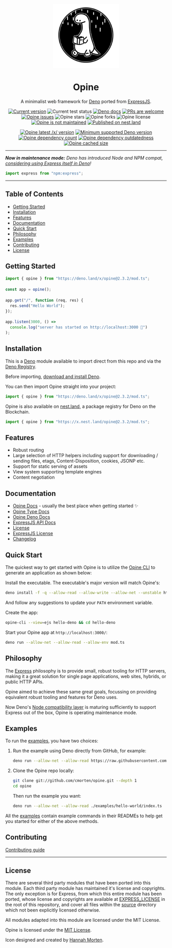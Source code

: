 <p align="center">
  <a href="https://www.linkedin.com/in/hannah-morten-b1218017a/"><img height="200" style="height:200px;" src="https://github.com/cmorten/opine/raw/main/.github/icon.png" alt="Deno reading an opinionated book"></a>
  <h1 align="center">Opine</h1>
</p>
<p align="center">
A minimalist web framework for <a href="https://deno.land/">Deno</a> ported from <a href="https://github.com/expressjs/express">ExpressJS</a>.</p>
<p align="center">
   <a href="https://github.com/cmorten/opine/tags/"><img src="https://img.shields.io/github/tag/cmorten/opine" alt="Current version" /></a>
   <img src="https://github.com/cmorten/opine/workflows/Test/badge.svg" alt="Current test status" />
   <a href="https://doc.deno.land/https/deno.land/x/opine/mod.ts"><img src="https://doc.deno.land/badge.svg" alt="Deno docs" /></a>
   <a href="http://makeapullrequest.com"><img src="https://img.shields.io/badge/PRs-welcome-brightgreen.svg" alt="PRs are welcome" /></a>
   <a href="https://github.com/cmorten/opine/issues/"><img src="https://img.shields.io/github/issues/cmorten/opine" alt="Opine issues" /></a>
   <img src="https://img.shields.io/github/stars/cmorten/opine" alt="Opine stars" />
   <img src="https://img.shields.io/github/forks/cmorten/opine" alt="Opine forks" />
   <img src="https://img.shields.io/github/license/cmorten/opine" alt="Opine license" />
   <a href="https://GitHub.com/cmorten/opine/graphs/commit-activity"><img src="https://img.shields.io/badge/Maintained%3F-no-green.svg" alt="Opine is not maintained" /></a>
   <a href="https://nest.land/package/opine"><img src="https://nest.land/badge.svg" alt="Published on nest.land" /></a>
</p>
<p align="center">
   <a href="https://deno.land/x/opine"><img src="https://img.shields.io/endpoint?url=https%3A%2F%2Fdeno-visualizer.danopia.net%2Fshields%2Flatest-version%2Fx%2Fopine%2Fmod.ts" alt="Opine latest /x/ version" /></a>
   <a href="https://github.com/denoland/deno/blob/main/Releases.md"><img src="https://img.shields.io/badge/deno-1.25.0-brightgreen?logo=deno" alt="Minimum supported Deno version" /></a>
   <a href="https://deno-visualizer.danopia.net/dependencies-of/https/deno.land/x/opine/mod.ts"><img src="https://img.shields.io/endpoint?url=https%3A%2F%2Fdeno-visualizer.danopia.net%2Fshields%2Fdep-count%2Fx%2Fopine%2Fmod.ts" alt="Opine dependency count" /></a>
   <a href="https://deno-visualizer.danopia.net/dependencies-of/https/deno.land/x/opine/mod.ts"><img src="https://img.shields.io/endpoint?url=https%3A%2F%2Fdeno-visualizer.danopia.net%2Fshields%2Fupdates%2Fx%2Fopine%2Fmod.ts" alt="Opine dependency outdatedness" /></a>
   <a href="https://deno-visualizer.danopia.net/dependencies-of/https/deno.land/x/opine/mod.ts"><img src="https://img.shields.io/endpoint?url=https%3A%2F%2Fdeno-visualizer.danopia.net%2Fshields%2Fcache-size%2Fx%2Fopine%2Fmod.ts" alt="Opine cached size" /></a>
</p>

---

_**Now in maintenance mode:** Deno has introduced Node and NPM compat, [considering using Express itself in
Deno](https://deno.com/blog/v1.25#experimental-npm-support)!_

```ts
import express from "npm:express";
```

---

## Table of Contents

- [Getting Started](#getting-started)
- [Installation](#installation)
- [Features](#features)
- [Documentation](#documentation)
- [Quick Start](#quick-start)
- [Philosophy](#philosophy)
- [Examples](#examples)
- [Contributing](#contributing)
- [License](#license)

## Getting Started

```ts
import { opine } from "https://deno.land/x/opine@2.3.2/mod.ts";

const app = opine();

app.get("/", function (req, res) {
  res.send("Hello World");
});

app.listen(3000, () =>
  console.log("server has started on http://localhost:3000 🚀")
);
```

## Installation

This is a [Deno](https://deno.land/) module available to import direct from this
repo and via the [Deno Registry](https://deno.land/x).

Before importing, [download and install Deno](https://deno.land/#installation).

You can then import Opine straight into your project:

```ts
import { opine } from "https://deno.land/x/opine@2.3.2/mod.ts";
```

Opine is also available on [nest.land](https://nest.land/package/opine), a
package registry for Deno on the Blockchain.

```ts
import { opine } from "https://x.nest.land/opine@2.3.2/mod.ts";
```

## Features

- Robust routing
- Large selection of HTTP helpers including support for downloading / sending
  files, etags, Content-Disposition, cookies, JSONP etc.
- Support for static serving of assets
- View system supporting template engines
- Content negotiation

## Documentation

- [Opine Docs](https://github.com/cmorten/opine/blob/main/.github/API/api.md) -
  usually the best place when getting started ✨
- [Opine Type Docs](https://cmorten.github.io/opine/)
- [Opine Deno Docs](https://doc.deno.land/https/deno.land/x/opine/mod.ts)
- [ExpressJS API Docs](https://expressjs.com/en/4x/api.html)
- [License](https://github.com/cmorten/opine/blob/main/LICENSE.md)
- [ExpressJS License](https://github.com/cmorten/opine/blob/main/EXPRESS_LICENSE.md)
- [Changelog](https://github.com/cmorten/opine/blob/main/.github/CHANGELOG.md)

## Quick Start

The quickest way to get started with Opine is to utilize the
[Opine CLI](https://github.com/cmorten/opine-cli) to generate an application as
shown below:

Install the executable. The executable's major version will match Opine's:

```bash
deno install -f -q --allow-read --allow-write --allow-net --unstable https://deno.land/x/opinecli@2.0.0/opine-cli.ts
```

And follow any suggestions to update your `PATH` environment variable.

Create the app:

```bash
opine-cli --view=ejs hello-deno && cd hello-deno
```

Start your Opine app at `http://localhost:3000/`:

```bash
deno run --allow-net --allow-read --allow-env mod.ts
```

## Philosophy

The [Express](https://github.com/expressjs/express) philosophy is to provide
small, robust tooling for HTTP servers, making it a great solution for single
page applications, web sites, hybrids, or public HTTP APIs.

Opine aimed to achieve these same great goals, focussing on providing equivalent
robust tooling and features for Deno uses.

Now Deno's [Node compatibility layer](https://deno.land/std/node/README.md) is
maturing sufficiently to support Express out of the box, Opine is operating
maintenance mode.

## Examples

To run the [examples](./examples), you have two choices:

1. Run the example using Deno directly from GitHub, for example:

   ```bash
   deno run --allow-net --allow-read https://raw.githubusercontent.com/cmorten/opine/main/examples/hello-world/index.ts
   ```

1. Clone the Opine repo locally:

   ```bash
   git clone git://github.com/cmorten/opine.git --depth 1
   cd opine
   ```

   Then run the example you want:

   ```bash
   deno run --allow-net --allow-read ./examples/hello-world/index.ts
   ```

All the [examples](./examples) contain example commands in their READMEs to help
get you started for either of the above methods.

## Contributing

[Contributing guide](https://github.com/cmorten/opine/blob/main/.github/CONTRIBUTING.md)

---

## License

There are several third party modules that have been ported into this module.
Each third party module has maintained it's license and copyrights. The only
exception is for Express, from which this entire module has been ported, whose
license and copyrights are available at [EXPRESS_LICENSE](./EXPRESS_LICENSE.md)
in the root of this repository, and cover all files within the [source](./src)
directory which not been explicitly licensed otherwise.

All modules adapted into this module are licensed under the MIT License.

Opine is licensed under the [MIT License](./LICENSE.md).

Icon designed and created by
[Hannah Morten](https://www.linkedin.com/in/hannah-morten-b1218017a/).
